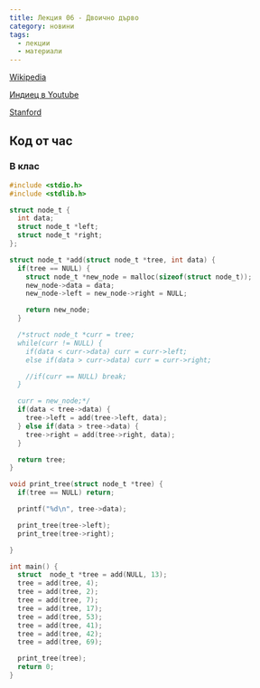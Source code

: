 ```yaml
---
title: Лекция 06 - Двоично дърво
category: новини
tags:
  - лекции
  - материали
---
```


[Wikipedia](https://en.wikipedia.org/wiki/Binary_search_tree)

[Индиец в Youtube](https://www.youtube.com/watch?v=H5JubkIy_p8)

[Stanford](http://cslibrary.stanford.edu/110/BinaryTrees.html)


## Код от час
### В клас

```c
#include <stdio.h>
#include <stdlib.h>

struct node_t {
  int data;
  struct node_t *left;
  struct node_t *right;
};

struct node_t *add(struct node_t *tree, int data) {
  if(tree == NULL) {
    struct node_t *new_node = malloc(sizeof(struct node_t));
    new_node->data = data;
    new_node->left = new_node->right = NULL;

    return new_node;
  }

  /*struct node_t *curr = tree;
  while(curr != NULL) {
    if(data < curr->data) curr = curr->left;
    else if(data > curr->data) curr = curr->right;

    //if(curr == NULL) break;
  }

  curr = new_node;*/
  if(data < tree->data) {
    tree->left = add(tree->left, data);
  } else if(data > tree->data) {
    tree->right = add(tree->right, data);
  }

  return tree;
}

void print_tree(struct node_t *tree) {
  if(tree == NULL) return;

  printf("%d\n", tree->data);

  print_tree(tree->left);
  print_tree(tree->right);

}

int main() {
  struct  node_t *tree = add(NULL, 13);
  tree = add(tree, 4);
  tree = add(tree, 2);
  tree = add(tree, 7);
  tree = add(tree, 17);
  tree = add(tree, 53);
  tree = add(tree, 41);
  tree = add(tree, 42);
  tree = add(tree, 69);

  print_tree(tree);
  return 0;
}
```
